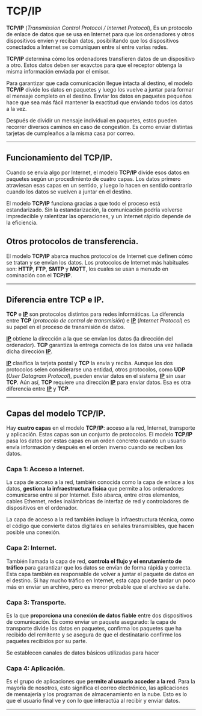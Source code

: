 # TCP/IP

__TCP/IP__ (_Transmission Control Protocol / Internet Protocol_), Es un protocolo de enlace de datos que se usa en Internet para que los ordenadores y otros dispositivos envíen y reciban datos, posibilitando que los dispositivos conectados a Internet se comuniquen entre sí entre varias redes.

__TCP/IP__ determina cómo los ordenadores transfieren datos de un dispositivo a otro. Estos datos deben ser exavctos para que el receptor obtenga la misma información enviada por el emisor. 

Para garantizar que cada comunicación llegue intacta al destino, el modelo __TCP/IP__ divide los datos en paquetes y luego los vuelve a juntar para formar el mensaje completo en el destino. Enviar los datos en paquetes pequeños hace que sea más fácil mantener la exactitud que enviando todos los datos a la vez.

Después de dividir un mensaje individual en paquetes, estos pueden recorrer diversos caminos en caso de congestión. Es como enviar distintas tarjetas de cumpleaños a la misma casa por correo.

---

## Funcionamiento del TCP/IP.

Cuando se envía algo por Internet, el modelo __TCP/IP__ divide esos datos en paquetes según un procedimiento de cuatro capas. Los datos primero atraviesan esas capas en un sentido, y luego lo hacen en sentido contrario cuando los datos se vuelven a juntar en el destino.

El modelo __TCP/IP__ funciona gracias a que todo el proceso está estandarizado. Sin la estandarización, la comunicación podría volverse impredecible y ralentizar las operaciones, y un Internet rápido depende de la eficiencia. 

## Otros protocolos de transferencia.

El modelo __TCP/IP__ abarca muchos protocolos de Internet que definen cómo se tratan y se envían los datos. Los protocolos de Internet más habituales son: __HTTP__, __FTP__, __SMTP__ y __MQTT__, los cuales se usan a menudo en cominación con el __TCP/IP__.

---

## Diferencia entre TCP e IP.

__TCP__ e [__IP__](./Dirección_IP.md) son protocolos distintos para redes informáticas. La diferencia entre __TCP__ (_protocolo de control de transmisión_) e [__IP__](./Dirección_IP.md) (_Internet Protocol_) es su papel en el proceso de transmisión de datos. 

[__IP__](./Dirección_IP.md) obtiene la dirección a la que se envían los datos (la dirección del ordenador). __TCP__ garantiza la entrega correcta de los datos una vez hallada dicha dirección [__IP__](./Dirección_IP.md). 

[__IP__](./Dirección_IP.md) clasifica la tarjeta postal y __TCP__ la envía y reciba. Aunque los dos protocolos selen considerarse una entidad, otros protocolos, como __UDP__ (_User Datagram Protocol_), pueden enviar datos en el sistema [__IP__](./Dirección_IP.md) sin usar __TCP__. Aún así, __TCP__ requiere una dirección [__IP__](./Dirección_IP.md) para enviar datos. Esa es otra diferencia entre [__IP__](./Dirección_IP.md) y __TCP__.

---

## Capas del modelo TCP/IP.

Hay __cuatro capas__ en el modelo __TCP/IP__: acceso a la red, Internet, transporte y aplicación. Estas capas son un conjunto de protocolos. El modelo __TCP/IP__ pasa los datos por estas capas en un orden concreto cuando un usuario envía información y después en el orden inverso cuando se reciben los datos.

### Capa 1: Acceso a Internet.

La capa de acceso a la red, también conocida como la capa de enlace a los datos, __gestiona la infraestructura física__ que permite a los ordenadores comunicarse entre sí por Internet. Esto abarca, entre otros elementos, cables Ethernet, redes inalámbricas de interfaz de red y controladores de dispositivos en el ordenador. 

La capa de acceso a la red también incluye la infraestructura técnica, como el código que convierte datos digitales en señales transmisibles, que hacen posible una conexión. 

### Capa 2: Internet.

También llamada la capa de red, __controla el flujo y el enrutamiento de tráfico__ para garantizar que los datos se envían de forma rápida y correcta. Esta capa también es responsable de volver a juntar el paquete de datos en el destino. Si hay mucho tráfico en Internet, esta capa puede tardar un poco más en enviar un archivo, pero es menor probable que el archivo se dañe.

### Capa 3: Transporte.

Es la que __proporciona una conexión de datos fiable__ entre dos dispositivos de comunicación. Es como enviar un paquete asegurado: la capa de transporte divide los datos en paquetes, confirma los paquetes que ha recibido del remitente y se asegura de que el destinatario confirme los paquetes recibidos por su parte.

Se establecen canales de datos básicos utilizadas para hacer 

### Capa 4: Aplicación.

Es el grupo de aplicaciones que __permite al usuario acceder a la red__. Para la mayoría de nosotros, esto significa el correo electrónico, las aplicaciones de mensajería y los programas de almacenamiento en la nube. Esto es lo que el usuario final ve y con lo que interactúa al recibir y enviar datos.

---

